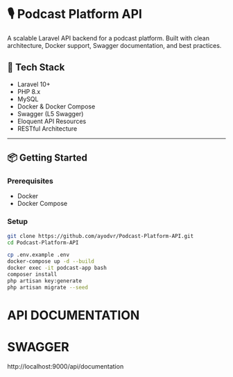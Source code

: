 # 🎙️ Podcast Platform API

A scalable Laravel API backend for a podcast platform. Built with clean architecture, Docker support, Swagger documentation, and best practices.

## 🚀 Tech Stack

-   Laravel 10+
-   PHP 8.x
-   MySQL
-   Docker & Docker Compose
-   Swagger (L5 Swagger)
-   Eloquent API Resources
-   RESTful Architecture

---

## 📦 Getting Started

### Prerequisites

-   Docker
-   Docker Compose

### Setup

```bash
git clone https://github.com/ayodvr/Podcast-Platform-API.git
cd Podcast-Platform-API

cp .env.example .env
docker-compose up -d --build
docker exec -it podcast-app bash
composer install
php artisan key:generate
php artisan migrate --seed
```

# API DOCUMENTATION

# SWAGGER

http://localhost:9000/api/documentation
